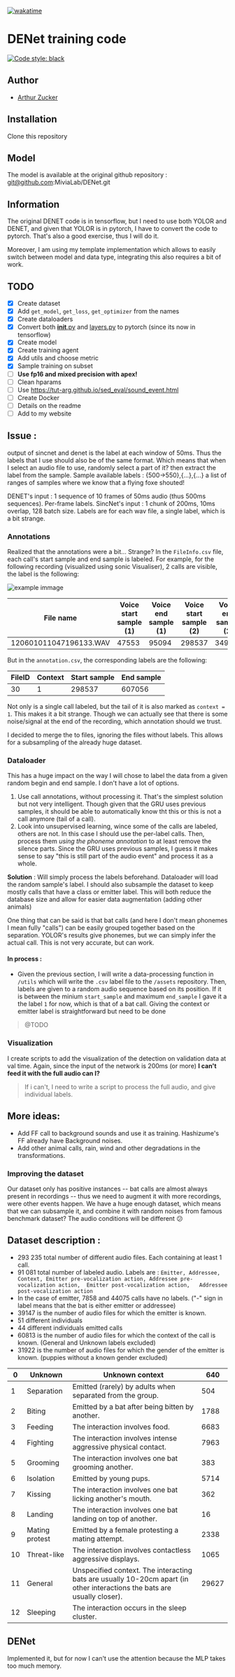 [![wakatime](https://wakatime.com/badge/user/57d887d6-525a-4214-a78c-21863f2f88f7/project/93d14295-7eb1-438b-b391-744be6d71661.svg)](https://wakatime.com/badge/user/57d887d6-525a-4214-a78c-21863f2f88f7/project/93d14295-7eb1-438b-b391-744be6d71661)
# DENet training code 

[![Code style: black](https://img.shields.io/badge/code%20style-black-000000.svg)](https://github.com/psf/black)

## Author 
- [Arthur Zucker](https://github.com/ArthurZucker)

## Installation 
Clone this repository 

## Model 
The model is available at the original github repository : git@github.com:MiviaLab/DENet.git

## Information 
The original DENET code is in tensorflow, but I need to use both YOLOR and DENET, and given that YOLOR is in pytorch, I have to convert the code to pytorch. That's also a good exercise, thus I will do it. 

Moreover, I am using my template implementation which allows to easily switch between model and data type, integrating this also requires a bit of work. 
## TODO 

- [x] Create dataset
- [x] Add `get_model`, `get_loss`, `get_optimizer` from the names
- [x] Create dataloaders
- [x] Convert both [__init__.py](./__init__.py) and [layers.py](./layers.py) to pytorch (since its now in tensorflow)
- [x] Create model 
- [x] Create training agent
- [x] Add utils and choose metric 
- [x] Sample training on subset 
- [ ] **Use fp16 and mixed precision with apex!**
- [ ] Clean hparams
- [ ] Use https://tut-arg.github.io/sed_eval/sound_event.html
- [ ] Create Docker 
- [ ] Details on the readme 
- [ ] Add to my website 

## Issue : 
output of sincnet and denet is the label at each window of 50ms. Thus the labels that I use should also be of the same format. Which means that when I select an audio file to use, randomly select a part of it? then extract the label from the sample. 
Sample available labels : {500->550},{...},{...} a list of ranges of samples where we know that a flying foxe shouted! 

DENET's input : 1 sequence of 10 frames of 50ms audio (thus 500ms sequences). Per-frame labels. 
SincNet's input : 1 chunk of 200ms, 10ms overlap, 128 batch size. Labels are for each wav file, a single label, which is a bit strange. 


### Annotations 

Realized that the annotations were a bit... Strange? 
In the `FileInfo.csv` file, each call's start sample and end sample is labeled. For example, for the following recording (visualized using sonic Visualiser), 2 calls are visible, the label is the following: 

![example immage](assets/images/example_call.png)

| File name              | Voice start sample (1) | Voice end sample (1) | Voice start sample (2) | Voice end sample (2) |
|------------------------|------------------------|----------------------|------------------------|----------------------|
| 120601011047196133.WAV | 47553                  | 95094                | 298537                 | 349426               |

But in the `annotation.csv`, the corresponding labels are the following: 

| FileID | Context | Start sample | End sample |
|--------|---------|--------------|------------|
| 30     | 1       | 298537       | 607056     |

Not only is a single call labeled, but the tail of it is also marked as `context = 1`. This makes it a bit strange. Though we can actually see that there is some noise/signal at the end of the recording, which annotation should we trust. 

I decided to merge the to files, ignoring the files without labels. This allows for a subsampling of the already huge dataset. 


### Dataloader

This has a huge impact on the way I will chose to label the data from a given random begin and end sample. 
I don't have a lot of options. 

1. Use call annotations, without processing it. That's the simplest solution but not very intelligent. Though given that the GRU uses previous samples, it should be able to automatically know tht this or this is not a call anymore (tail of a call). 
2. Look into unsupervised learning, wince some of the calls are labeled, others are not. In this case I should use the per-label calls. Then, process them *using the phoneme annotation* to at least remove the silence parts. Since the GRU uses previous samples, I guess it makes sense to say "this is still part of the audio event" and process it as a whole. 

**Solution** : Will simply process the labels beforehand. Dataloader will load the random sample's label.
I should also subsample the dataset to keep mostly calls that have a class or emitter label. This will both reduce the database size and allow for easier data augmentation (adding other animals) 

One thing that can be said is that bat calls (and here I don't mean phonemes I mean fully "calls") can be easily grouped together based on the separation. YOLOR's results give phonemes, but we can simply infer the actual call. This is not very accurate, but can work. 

#### In process : 
- Given the previous section, I will write a data-processing function in `/utils` which will write the `.csv` label file to the `/assets` repository. 
Then, labels are given to a random audio sequence based on its position. If it is between the minium `start_sample` and maximum `end_sample` I gave it a the label `1` for now, which is that of a bat call. Giving the context or emitter label is straightforward but need to be done 
>@TODO 

### Visualization 

I create scripts to add the visualization of the detection on validation data at val time. Again, since the input of the network is 200ms (or more) **I can't feed it with the full audio can I?**
> If i can't, I need to write a script to process the full audio, and give individual labels. 

## More ideas:
- Add FF call to background sounds and use it as training. Hashizume's FF already have Background noises. 
- Add other animal calls, rain, wind and other degradations in the transformations. 

### Improving the dataset  

Our dataset only has positive instances -- bat calls are almost always present in recordings -- thus we need to augment it with more recordings, were other events happen. We have a huge enough dataset, which means that we can subsample it, and combine it with random noises from famous benchmark dataset? The audio conditions will be different :confused:


## Dataset description : 

- 293 235 total number of different audio files. Each containing at least 1 call. 
- 91 081 total number of labeled audio. Labels are : `Emitter, Addressee, Context, Emitter pre-vocalization action,	Addressee pre-vocalization action,	Emitter post-vocalization action,	Addressee post-vocalization action`
- In the case of emitter, 7858 and 44075 calls have no labels. ("-" sign in label means that the bat is either emitter or addressee)
- 39147 is the number of audio files for which the emitter is known.  
- 51 different individuals 
- 44 different individuals emitted calls
- 60813 is the number of audio files for which the context of the call is known.  (General and Unknown labels excluded)
- 31922 is the number of audio files for which the gender of the emitter is known. (puppies without a known gender excluded)

| 0 | Unknown | Unknown context | 640 |
|---|---|---|---|
| 1 | Separation | Emitted (rarely) by adults when separated from the group. | 504 |
| 2 | Biting | Emitted by a bat after being bitten by another. | 1788 |
| 3 | Feeding | The interaction involves food. | 6683 |
| 4 | Fighting | The interaction involves intense aggressive physical contact. | 7963 |
| 5 | Grooming | The interaction involves one bat grooming another. | 383 |
| 6 | Isolation | Emitted by young pups. | 5714 |
| 7 | Kissing | The interaction involves one bat licking another's mouth. | 362 |
| 8 | Landing | The interaction involves one bat landing on top of another. | 16 |
| 9 | Mating protest | Emitted by a female protesting a mating attempt. | 2338 |
| 10 | Threat-like | The interaction involves contactless aggressive displays. | 1065 |
| 11 | General | Unspecified context. The interacting bats are usually 10-20cm apart (in other interactions the bats are usually closer). | 29627 |
| 12 | Sleeping | The interaction occurs in the sleep cluster. |  |



## DENet 
Implemented it, but for now I can't use the attention because the MLP takes too much memory. 